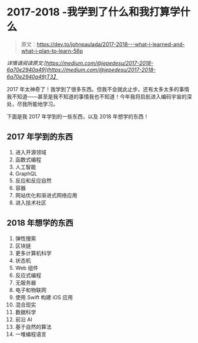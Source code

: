 # 2017-2018 -我学到了什么和我打算学什么

> 原文：<https://dev.to/johnpaulada/2017-2018---what-i-learned-and-what-i-plan-to-learn-56p>

*详情请阅读原文:[https://medium.com/@jepedesu/2017-2018-6a70e2940a49](https://medium.com/@jepedesu/2017-2018-6a70e2940a49)T3】*

2017 年太神奇了！我学到了很多东西。但我不会就此止步。还有太多太多的事情我不知道——甚至是我不知道的事情我也不知道！今年我将启航进入编码宇宙的深处，尽我所能地学习。

下面是我 2017 年学到的一些东西，以及 2018 年想学的东西！

## 2017 年学到的东西

1.  进入开源领域
2.  函数式编程
3.  人工智能
4.  GraphQL
5.  反应和反应自然
6.  容器
7.  网站优化和渐进式网络应用
8.  进入技术社区

## 2018 年想学的东西

1.  弹性搜索
2.  区块链
3.  更多计算机科学
4.  状态机
5.  Web 组件
6.  反应式编程
7.  无服务器
8.  电子和物联网
9.  使用 Swift 构建 iOS 应用
10.  混合现实
11.  数据科学
12.  前沿 AI
13.  基于自然的算法
14.  一堆编程语言